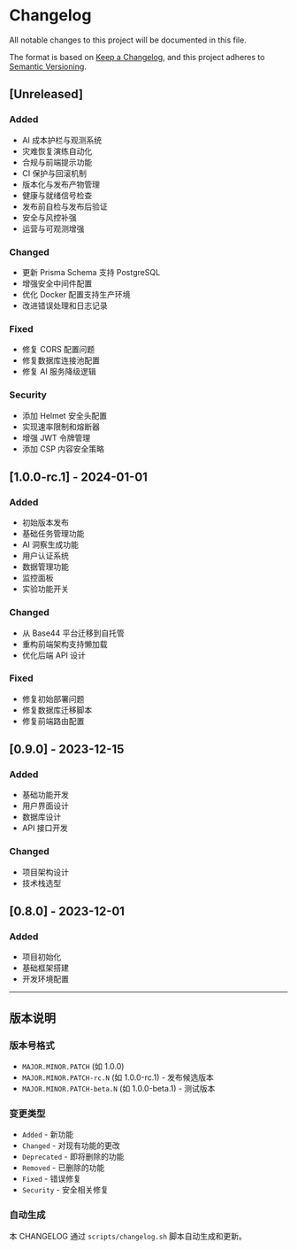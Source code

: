 # Changelog

All notable changes to this project will be documented in this file.

The format is based on [Keep a Changelog](https://keepachangelog.com/en/1.0.0/),
and this project adheres to [Semantic Versioning](https://semver.org/spec/v2.0.0.html).

## [Unreleased]

### Added
- AI 成本护栏与观测系统
- 灾难恢复演练自动化
- 合规与前端提示功能
- CI 保护与回滚机制
- 版本化与发布产物管理
- 健康与就绪信号检查
- 发布前自检与发布后验证
- 安全与风控补强
- 运营与可观测增强

### Changed
- 更新 Prisma Schema 支持 PostgreSQL
- 增强安全中间件配置
- 优化 Docker 配置支持生产环境
- 改进错误处理和日志记录

### Fixed
- 修复 CORS 配置问题
- 修复数据库连接池配置
- 修复 AI 服务降级逻辑

### Security
- 添加 Helmet 安全头配置
- 实现速率限制和熔断器
- 增强 JWT 令牌管理
- 添加 CSP 内容安全策略

## [1.0.0-rc.1] - 2024-01-01

### Added
- 初始版本发布
- 基础任务管理功能
- AI 洞察生成功能
- 用户认证系统
- 数据管理功能
- 监控面板
- 实验功能开关

### Changed
- 从 Base44 平台迁移到自托管
- 重构前端架构支持懒加载
- 优化后端 API 设计

### Fixed
- 修复初始部署问题
- 修复数据库迁移脚本
- 修复前端路由配置

## [0.9.0] - 2023-12-15

### Added
- 基础功能开发
- 用户界面设计
- 数据库设计
- API 接口开发

### Changed
- 项目架构设计
- 技术栈选型

## [0.8.0] - 2023-12-01

### Added
- 项目初始化
- 基础框架搭建
- 开发环境配置

---

## 版本说明

### 版本号格式
- `MAJOR.MINOR.PATCH` (如 1.0.0)
- `MAJOR.MINOR.PATCH-rc.N` (如 1.0.0-rc.1) - 发布候选版本
- `MAJOR.MINOR.PATCH-beta.N` (如 1.0.0-beta.1) - 测试版本

### 变更类型
- `Added` - 新功能
- `Changed` - 对现有功能的更改
- `Deprecated` - 即将删除的功能
- `Removed` - 已删除的功能
- `Fixed` - 错误修复
- `Security` - 安全相关修复

### 自动生成
本 CHANGELOG 通过 `scripts/changelog.sh` 脚本自动生成和更新。
